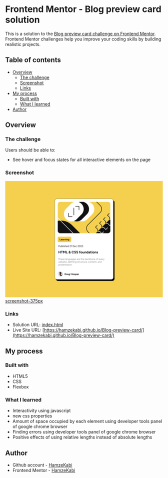 # Frontend Mentor - Blog preview card solution

This is a solution to the [Blog preview card challenge on Frontend Mentor](https://www.frontendmentor.io/challenges/blog-preview-card-ckPaj01IcS). Frontend Mentor challenges help you improve your coding skills by building realistic projects. 

## Table of contents

- [Overview](#overview)
  - [The challenge](#the-challenge)
  - [Screenshot](#screenshot)
  - [Links](#links)
- [My process](#my-process)
  - [Built with](#built-with)
  - [What I learned](#what-i-learned)
- [Author](#author)

## Overview

### The challenge

Users should be able to:

- See hover and focus states for all interactive elements on the page

### Screenshot

![screenshot-1024px](screenshot-1024px.png)
[screenshot-375px](screenshot-375px.png)

### Links

- Solution URL: [index.html](index.html)
- Live Site URL: [https://hamzekabi.github.io/Blog-preview-card/](https://hamzekabi.github.io/Blog-preview-card/)

## My process

### Built with

- HTML5
- CSS
- Flexbox

### What I learned
- Interactivity using javascript
- new css properties
- Amount of space occupied by each element using developer tools panel of google chrome browser
- Finding errors using developer tools panel of google chrome browser
- Positive effects of using relative lengths instead of absolute lengths

## Author

- Github account - [HamzeKabi](https://github.com/HamzeKabi)
- Frontend Mentor - [HamzeKabi](https://www.frontendmentor.io/profile/HamzeKabi)
